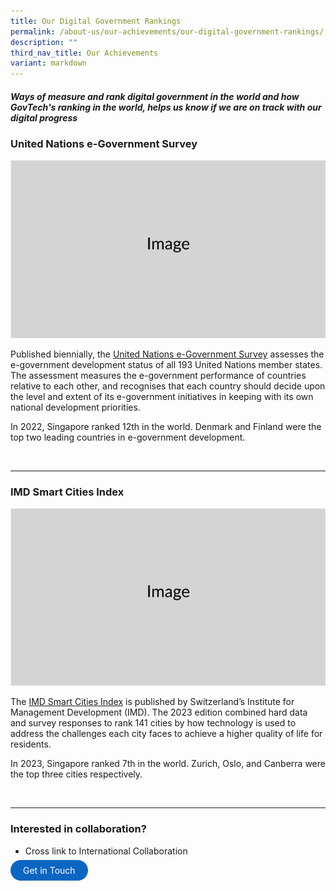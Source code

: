 ```yaml
---
title: Our Digital Government Rankings
permalink: /about-us/our-achievements/our-digital-government-rankings/
description: ""
third_nav_title: Our Achievements
variant: markdown
---
```

##### Ways of measure and rank digital government in the world and how GovTech's ranking in the world, helps us know if we are on track with our digital progress

### United Nations e-Government Survey
![](/images/Placeholders/Screenshot_2023_11_10_at_9_56_05_AM.png)

Published biennially, the [United Nations e-Government Survey](https://publicadministration.un.org/egovkb/en-us/Reports/UN-E-Government-Survey-2022) assesses the e-government development status of all 193 United Nations member states. The assessment measures the e-government performance of countries relative to each other, and recognises that each country should decide upon the level and extent of its e-government initiatives in keeping with its own national development priorities.

In 2022, Singapore ranked 12th in the world. Denmark and Finland were the top two leading countries in e-government development.

<br>

---

### IMD Smart Cities Index
![](/images/Placeholders/Screenshot_2023_11_10_at_9_56_05_AM.png)

The [IMD Smart Cities Index](https://www.imd.org/wp-content/uploads/2023/04/smartcityindex-2023-v7.pdf) is published by Switzerland’s Institute for Management Development (IMD). The 2023 edition combined hard data and survey responses to rank 141 cities by how technology is used to address the challenges each city faces to achieve a higher quality of life for residents.

In 2023, Singapore ranked 7th in the world. Zurich, Oslo, and Canberra were the top three cities respectively.

<br>

---


### Interested in collaboration?
* Cross link to International Collaboration

<a href="/international-collaboration" target="\_blank" style="background-color: #0A66C2; color: white; text-decoration: none; border-radius: 100px; padding-left: 20px; padding-right: 20px; padding-top:8px; padding-bottom:8px">Get in Touch</a>